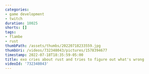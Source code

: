 ```yaml
---
categories:
- game development
- twitch
duration: 10025
shorts: []
tags:
- flambe
- rust
thumbPath: /assets/thumbs/20220718233559.jpg
thumbUri: /videos/732348043/pictures/1578394677
timestamp: 2022-07-18T18:35:59-05:00
title: exo cries about rust and tries to figure out what's wrong
videoId: '732348043'
---
```


